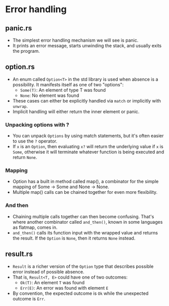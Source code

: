 # Error handling
## panic.rs
+ The simplest error handling mechanism we will see is panic. 
+ It prints an error message, starts unwinding the stack, and usually exits the program. 

## option.rs
+ An enum called `Option<T>` in the std library is used when absence is a possibility. It manifests itself as one of two "options":
    + `Some(T)`: An element of type T was found
    + `None`: No element was found
+ These cases can either be explicitly handled via `match` or implicitly with `unwrap`. 
+ Implicit handling will either return the inner element or panic.
### Unpacking options with ?
+ You can unpack `Options` by using match statements, but it's often easier to use the `?` operator. 
+ If `x` is an `Option`, then evaluating `x?` will return the underlying value if `x` is `Some`, otherwise it will terminate whatever function is being executed and return `None`.
### Mapping
+ Option has a built in method called map(), a combinator for the simple mapping of Some -> Some and None -> None.
+ Multiple map() calls can be chained together for even more flexibility.
### And then
+  Chaining multiple calls together can then become confusing. That's where another combinator called `and_then()`, known in some languages as flatmap, comes in.
+ `and_then()` calls its function input with the wrapped value and returns the result. If the `Option` is `None`, then it returns `None` instead.

## result.rs
+ `Result` is a richer version of the `Option` type that describes possible error instead of possible absence.
+ That is, `Result<T, E>` could have one of two outcomes:
    + `Ok(T)`: An element `T` was found
    + `Err(E)`: An error was found with element `E`
+ By convention, the expected outcome is `Ok` while the unexpected outcome is `Err`.
